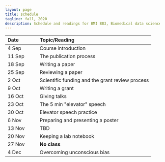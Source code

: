 ```yaml
---
layout: page
title: schedule
tagline: fall, 2020
description: Schedule and readings for BMI 883, Biomedical data science professional skills
---
```


| Date    | &nbsp;&nbsp;&nbsp;&nbsp;   | Topic/Reading  |
| :------ | -- | :----- |
| 4 Sep   |    | Course introduction |
| 11 Sep  |    | The publication process |
| 18 Sep  |    | Writing a paper |
| 25 Sep  |    | Reviewing a paper |
| 2 Oct   |    | Scientific funding and the grant review process |
| 9 Oct   |    | Writing a grant |
| 16 Oct  |    | Giving talks |
| 23 Oct  |    | The 5 min "elevator" speech |
| 30 Oct  |    | Elevator speech practice |
| 6 Nov   |    | Preparing and presenting a poster |
| 13 Nov  |    | TBD |
| 20 Nov  |    | Keeping a lab notebook |
| 27 Nov  |    | **No class** |
| 4 Dec   |    | Overcoming unconscious bias |
